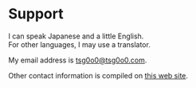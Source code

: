 # Support
I can speak Japanese and a little English.  
For other languages, I may use a translator.

My email address is tsg0o0@tsg0o0.com.

Other contact information is compiled on [this web site](https://tsg0o0.com/contact/).
